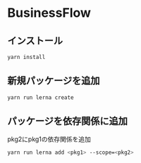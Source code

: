 # BusinessFlow

## インストール

```bash
yarn install
```

## 新規パッケージを追加

```bash
yarn run lerna create
```

## パッケージを依存関係に追加

pkg2にpkg1の依存関係を追加
```bash
yarn run lerna add <pkg1> --scope=<pkg2>
```
